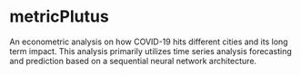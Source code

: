 # metricPlutus
An econometric analysis on how COVID-19 hits different cities and its long term impact. This analysis primarily utilizes time series analysis forecasting and prediction based on a sequential neural network architecture.
